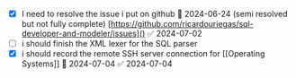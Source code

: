 - [x] I need to resolve the issue i put on github 🛫 2024-06-24 (semi resolved but not fully complete) [https://github.com/ricardouriegas/sql-developer-and-modeler/issues]() ✅ 2024-07-02
- [ ] i should finish the XML lexer for the SQL parser
- [x] i should record the remote SSH server  connection for [[Operating Systems]] 📅 2024-07-04 ✅ 2024-07-04